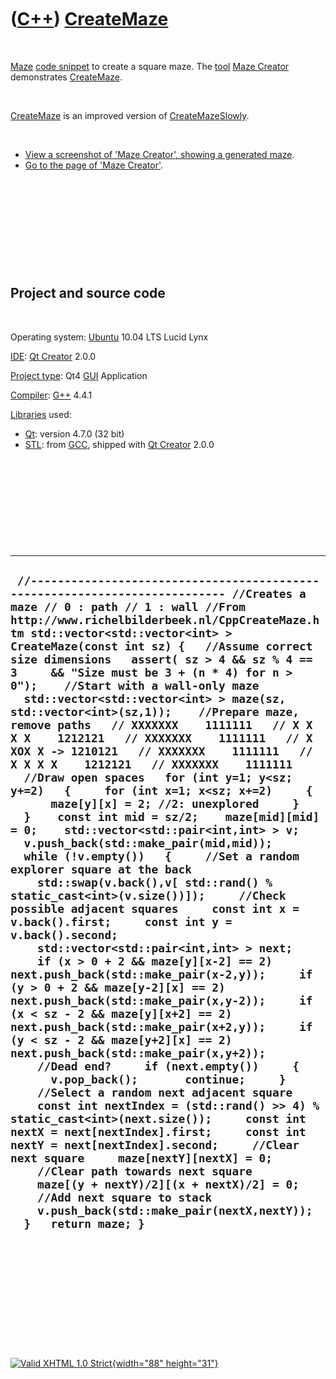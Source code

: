 



 

 

 

 

 

([C++](Cpp.htm)) [CreateMaze](CppCreateMaze.htm)
================================================

 

[Maze](CppMaze.htm) [code snippet](CppCodeSnippets.htm) to create a
square maze. The [tool](Tools.htm) [Maze Creator](ToolMazeCreator.htm)
demonstrates [CreateMaze](CppCreateMaze.htm).

 

[CreateMaze](CppCreateMaze.htm) is an improved version of
[CreateMazeSlowly](CppCreateMazeSlowly.htm).

 

-   [View a screenshot of 'Maze Creator', showing a generated
    maze](ToolMazeCreator.png).
-   [Go to the page of 'Maze Creator'](ToolMazeCreator.htm).

 

 

 

 

 

Project and source code
-----------------------

 

Operating system: [Ubuntu](http://www.ubuntu.com) 10.04 LTS Lucid Lynx

[IDE](CppIde.htm): [Qt Creator](CppQt.htm) 2.0.0

[Project type](CppQtProjectType.htm): Qt4 [GUI](CppGui.htm) Application

[Compiler](CppCompiler.htm): [G++](CppGpp.htm) 4.4.1

[Libraries](CppLibrary.htm) used:

-   [Qt](CppQt.htm): version 4.7.0 (32 bit)
-   [STL](CppStl.htm): from [GCC](CppGcc.htm), shipped with [Qt
    Creator](CppQt.htm) 2.0.0

 

 

 

 

 

  --------------------------------------------------------------------------------------------------------------------------------------------------------------------------------------------------------------------------------------------------------------------------------------------------------------------------------------------------------------------------------------------------------------------------------------------------------------------------------------------------------------------------------------------------------------------------------------------------------------------------------------------------------------------------------------------------------------------------------------------------------------------------------------------------------------------------------------------------------------------------------------------------------------------------------------------------------------------------------------------------------------------------------------------------------------------------------------------------------------------------------------------------------------------------------------------------------------------------------------------------------------------------------------------------------------------------------------------------------------------------------------------------------------------------------------------------------------------------------------------------------------------------------------------------------------------------------------------------------------------------------------------------------------------------------------------------------------------------------------------------------------------------------------------------------------------------------------------------------------------------------------------------------------------------------------------------------------------------------------------------------------------------------------------------------------------------------------------------------------------------------------
  ` //--------------------------------------------------------------------------- //Creates a maze // 0 : path // 1 : wall //From http://www.richelbilderbeek.nl/CppCreateMaze.htm std::vector<std::vector<int> > CreateMaze(const int sz) {   //Assume correct size dimensions   assert( sz > 4 && sz % 4 == 3     && "Size must be 3 + (n * 4) for n > 0");    //Start with a wall-only maze   std::vector<std::vector<int> > maze(sz, std::vector<int>(sz,1));    //Prepare maze, remove paths   // XXXXXXX    1111111   // X X X X    1212121   // XXXXXXX    1111111   // X XOX X -> 1210121   // XXXXXXX    1111111   // X X X X    1212121   // XXXXXXX    1111111    //Draw open spaces   for (int y=1; y<sz; y+=2)   {     for (int x=1; x<sz; x+=2)     {       maze[y][x] = 2; //2: unexplored     }   }    const int mid = sz/2;    maze[mid][mid] = 0;    std::vector<std::pair<int,int> > v;   v.push_back(std::make_pair(mid,mid));   while (!v.empty())   {     //Set a random explorer square at the back     std::swap(v.back(),v[ std::rand() % static_cast<int>(v.size())]);     //Check possible adjacent squares     const int x = v.back().first;     const int y = v.back().second;     std::vector<std::pair<int,int> > next;     if (x > 0 + 2 && maze[y][x-2] == 2) next.push_back(std::make_pair(x-2,y));     if (y > 0 + 2 && maze[y-2][x] == 2) next.push_back(std::make_pair(x,y-2));     if (x < sz - 2 && maze[y][x+2] == 2) next.push_back(std::make_pair(x+2,y));     if (y < sz - 2 && maze[y+2][x] == 2) next.push_back(std::make_pair(x,y+2));     //Dead end?     if (next.empty())     {       v.pop_back();       continue;     }     //Select a random next adjacent square     const int nextIndex = (std::rand() >> 4) % static_cast<int>(next.size());     const int nextX = next[nextIndex].first;     const int nextY = next[nextIndex].second;     //Clear next square     maze[nextY][nextX] = 0;     //Clear path towards next square     maze[(y + nextY)/2][(x + nextX)/2] = 0;     //Add next square to stack     v.push_back(std::make_pair(nextX,nextY));   }   return maze; }`
  --------------------------------------------------------------------------------------------------------------------------------------------------------------------------------------------------------------------------------------------------------------------------------------------------------------------------------------------------------------------------------------------------------------------------------------------------------------------------------------------------------------------------------------------------------------------------------------------------------------------------------------------------------------------------------------------------------------------------------------------------------------------------------------------------------------------------------------------------------------------------------------------------------------------------------------------------------------------------------------------------------------------------------------------------------------------------------------------------------------------------------------------------------------------------------------------------------------------------------------------------------------------------------------------------------------------------------------------------------------------------------------------------------------------------------------------------------------------------------------------------------------------------------------------------------------------------------------------------------------------------------------------------------------------------------------------------------------------------------------------------------------------------------------------------------------------------------------------------------------------------------------------------------------------------------------------------------------------------------------------------------------------------------------------------------------------------------------------------------------------------------------

 

 

 

 

 





 

[![Valid XHTML 1.0 Strict](valid-xhtml10.png){width="88"
height="31"}](http://validator.w3.org/check?uri=referer)
